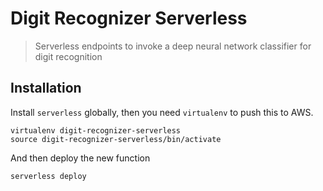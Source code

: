 # Digit Recognizer Serverless
> Serverless endpoints to invoke a deep neural network classifier for digit recognition


## Installation

Install `serverless` globally, then you need `virtualenv` to push this to AWS.

    virtualenv digit-recognizer-serverless
    source digit-recognizer-serverless/bin/activate

And then deploy the new function

    serverless deploy


